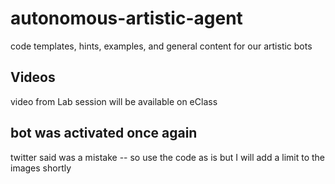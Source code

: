# autonomous-artistic-agent

code templates, hints, examples, and general content for our artistic bots

## Videos

video from Lab session will be available on eClass 


## bot was activated once again

twitter said was a mistake -- so use the code as is but I will add a limit to the images shortly

